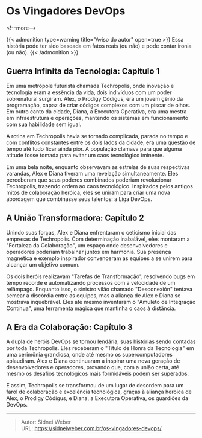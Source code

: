 # Os Vingadores DevOps

&lt;!--more--&gt;

{{&lt; admonition type=warning title=&#34;Aviso do autor&#34; open=true &gt;}}
Essa história pode ter sido baseada em fatos reais (ou não) e pode contar ironia (ou não).
{{&lt; /admonition &gt;}}


## Guerra Infinita da Tecnologia: Capítulo 1

Em uma metrópole futurista chamada Techropolis, onde inovação e tecnologia eram a essência da vida, dois indivíduos com um poder sobrenatural surgiram. Alex, o Prodigy Códigus, era um jovem gênio da programação, capaz de criar códigos complexos com um piscar de olhos. Em outro canto da cidade, Diana, a Executora Operativa, era uma mestra em infraestrutura e operações, mantendo os sistemas em funcionamento com sua habilidade sem igual.

A rotina em Techropolis havia se tornado complicada, parada no tempo e com conflitos constantes entre os dois lados da cidade, era uma questão de tempo até tudo ficar ainda pior. A população clamava para que alguma atitude fosse tomada para evitar um caos tecnológico iminente.

Em uma bela noite, enquanto observavam as estrelas de suas respectivas varandas, Alex e Diana tiveram uma revelação simultaneamente. Eles perceberam que seus poderes combinados poderiam revolucionar Techropolis, trazendo ordem ao caos tecnológico. Inspirados pelos antigos mitos de colaboração heróica, eles se uniram para criar uma nova abordagem que combinasse seus talentos: a Liga DevOps.

## A União Transformadora: Capítulo 2

Unindo suas forças, Alex e Diana enfrentaram o ceticismo inicial das empresas de Techropolis. Com determinação inabalável, eles montaram a &#34;Fortaleza da Colaboração&#34;, um espaço onde desenvolvedores e operadores poderiam trabalhar juntos em harmonia. Sua presença magnética e exemplo inspirador convenceram as equipes a se unirem para alcançar um objetivo comum.

Os dois heróis realizavam &#34;Tarefas de Transformação&#34;, resolvendo bugs em tempo recorde e automatizando processos com a velocidade de um relâmpago. Enquanto isso, o sinistro vilão chamado &#34;Desconexión&#34; tentava semear a discórdia entre as equipes, mas a aliança de Alex e Diana se mostrava inquebrável. Eles até mesmo inventaram o &#34;Amuleto de Integração Contínua&#34;, uma ferramenta mágica que mantinha o caos à distância.

## A Era da Colaboração: Capítulo 3

A dupla de heróis DevOps se tornou lendária, suas histórias sendo contadas por toda Techropolis. Eles receberam o &#34;Título de Honra da Tecnologia&#34; em uma cerimônia grandiosa, onde até mesmo os supercomputadores aplaudiram. Alex e Diana continuaram a inspirar uma nova geração de desenvolvedores e operadores, provando que, com a união certa, até mesmo os desafios tecnológicos mais formidáveis podem ser superados.

E assim, Techropolis se transformou de um lugar de desordem para um farol de colaboração e excelência tecnológica, graças à aliança heroica de Alex, o Prodigy Códigus, e Diana, a Executora Operativa, os guardiões da DevOps.


---

> Autor: Sidnei Weber  
> URL: https://sidneiweber.com.br/os-vingadores-devops/  

